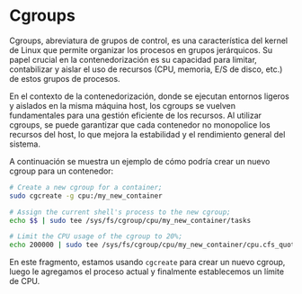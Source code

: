 # Cgroups

Cgroups, abreviatura de grupos de control, es una característica del kernel de Linux que permite organizar los procesos en grupos jerárquicos. Su papel crucial en la contenedorización es su capacidad para limitar, contabilizar y aislar el uso de recursos (CPU, memoria, E/S de disco, etc.) de estos grupos de procesos.

En el contexto de la contenedorización, donde se ejecutan entornos ligeros y aislados en la misma máquina host, los cgroups se vuelven fundamentales para una gestión eficiente de los recursos. Al utilizar cgroups, se puede garantizar que cada contenedor no monopolice los recursos del host, lo que mejora la estabilidad y el rendimiento general del sistema.

A continuación se muestra un ejemplo de cómo podría crear un nuevo cgroup para un contenedor:

```bash
# Create a new cgroup for a container;
sudo cgcreate -g cpu:/my_new_container

# Assign the current shell's process to the new cgroup;
echo $$ | sudo tee /sys/fs/cgroup/cpu/my_new_container/tasks

# Limit the CPU usage of the cgroup to 20%;
echo 200000 | sudo tee /sys/fs/cgroup/cpu/my_new_container/cpu.cfs_quota_us
```

En este fragmento, estamos usando `cgcreate` para crear un nuevo cgroup, luego le agregamos el proceso actual y finalmente establecemos un límite de CPU.